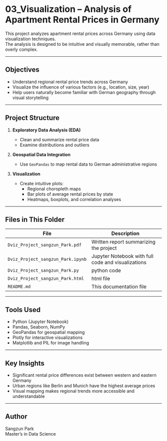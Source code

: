 # 03_Visualization – Analysis of Apartment Rental Prices in Germany

This project analyzes apartment rental prices across Germany using data visualization techniques.  
The analysis is designed to be intuitive and visually memorable, rather than overly complex.

---

##  Objectives

- Understand regional rental price trends across Germany
- Visualize the influence of various factors (e.g., location, size, year)
- Help users naturally become familiar with German geography through visual storytelling

---

##  Project Structure

1. **Exploratory Data Analysis (EDA)**  
   - Clean and summarize rental price data
   - Examine distributions and outliers

2. **Geospatial Data Integration**  
   - Use `GeoPandas` to map rental data to German administrative regions

3. **Visualization**  
   - Create intuitive plots:
     - Regional choropleth maps
     - Bar plots of average rental prices by state
     - Heatmaps, boxplots, and correlation analyses

---

##  Files in This Folder

| File | Description |
|------|-------------|
| `Dviz_Project_sangzun_Park.pdf` | Written report summarizing the project |
| `Dviz_Project_sangzun_Park.ipynb` | Jupyter Notebook with full code and visualizations |
| `Dviz_Project_sangzun_Park.py` | python code|
| `Dviz_Project_sangzun_Park.html` | html file|
| `README.md` | This documentation file |

---

##  Tools Used

- Python (Jupyter Notebook)
- Pandas, Seaborn, NumPy
- GeoPandas for geospatial mapping
- Plotly for interactive visualizations
- Matplotlib and PIL for image handling

---

##  Key Insights

- Significant rental price differences exist between western and eastern Germany
- Urban regions like Berlin and Munich have the highest average prices
- Visual mapping makes regional trends more accessible and understandable

---

##  Author

Sangzun Park  
Master’s in Data Science

